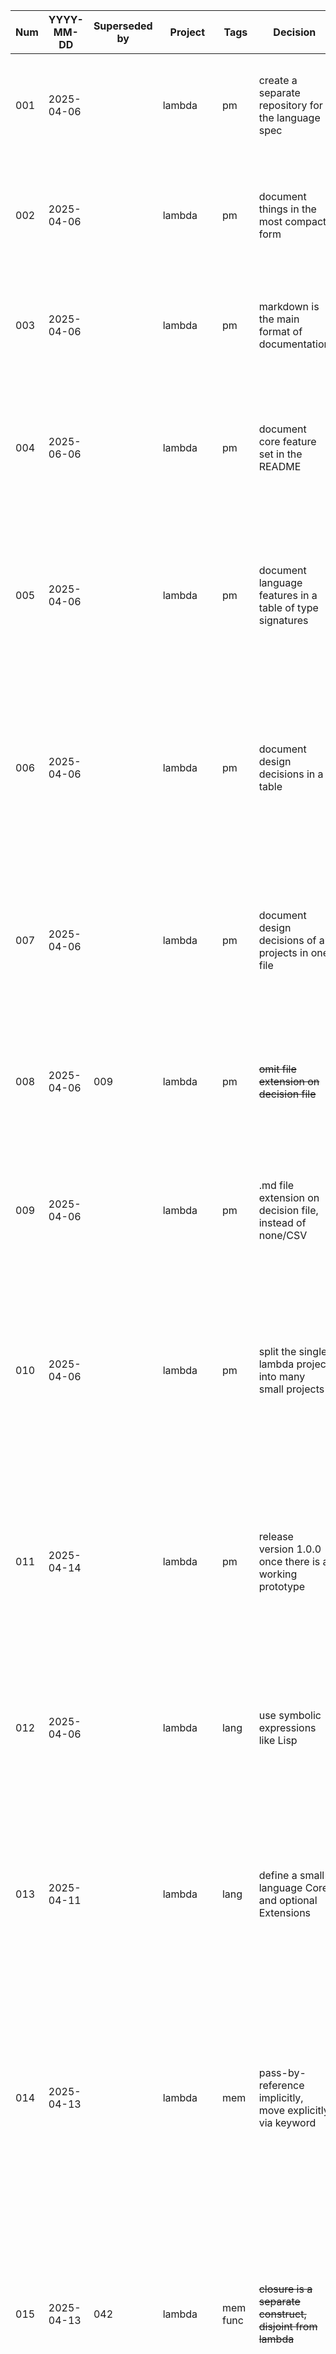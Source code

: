 |Num| YYYY-MM-DD | Superseded by | Project    | Tags        | Decision                                                 | Rationale |
|---| ---        | ---           | ---        | ---         | ---                                                      | --- |
|001| 2025-04-06 |               | lambda     | pm          | create a separate repository for the language spec       | Single source of truth for multiple implementations. Avoids duplicate documentation. Easy to version, reference, and maintain.|
|002| 2025-04-06 |               | lambda     | pm          | document things in the most compact form                 | Easy to maintain. Working software is the primary measure of progress. Out of date documentation is worse than no documentation.|
|003| 2025-04-06 |               | lambda     | pm          | markdown is the main format of documentation             | Can be viewed on GitHub directly. Simple. Works well with version control. Easier to write than Sphinx documentation.|
|004| 2025-06-06 |               | lambda     | pm          | document core feature set in the README                  | The README is the first page you see when you open the repository on GitHub. It is good if the high level overview and the single-source of truth is right there.|
|005| 2025-04-06 |               | lambda     | pm          | document language features in a table of type signatures | Easy to maintain. Fits on a single screen. Easy to search. Brainstorming or details and discussion can be placed in other markdown files and linked directly in the table.|
|006| 2025-04-06 |               | lambda     | pm          | document design decisions in a table                     | WHY something was done in a particular way is super important to allow understanding and revising decisions later on. Design documents proved to be out of date too quickly and too time-consuming.|
|007| 2025-04-06 |               | lambda     | pm          | document design decisions of all projects in one file    | Keeps implementation repositories focused on the code. It's easier to find decisions if they are all in one place. The project and tag fields should allow searching effectively.|
|008| 2025-04-06 | 009           | lambda     | pm          | ~~omit file extension on decision file~~                 | ~~Easy to open in a spreadsheet program to search and edit. Hopefully GitHub will still recognize it as Markdown and render it as such.~~|
|009| 2025-04-06 |               | lambda     | pm          | .md file extension on decision file, instead of none/CSV | GitHub needs the .md file extension to render it as markdown. Probably I will use the GitHub preview more often than a spreadsheet.|
|010| 2025-04-06 |               | lambda     | pm          | split the single lambda project into many small projects | Separation of concerns on the project level. Smaller scope. No interactions between features. Much easier to experiment with language features. Allows re-implementating the core to gain experiece.|
|011| 2025-04-14 |               | lambda     | pm          | release version 1.0.0 once there is a working prototype  | There is no benefit in releasing the spec before there is a working prototype. Problems with the core and the table of signatures will be found. Re-releasing the spec would just be extra work.|
|012| 2025-04-06 |               | lambda     | lang        | use symbolic expressions like Lisp                       | Easy to lex and parse. Parentheses may negatively impact readability but also make the syntax homogeneous, simple, and easy to extend.|
|013| 2025-04-11 |               | lambda     | lang        | define a small language Core and optional Extensions     | Decrease initial implementation effort for an interpreter or compiler. Can experiment with the Core and just one Extension at a time. Faster experimentation than with one large codebase which tries to implement everything.|
|014| 2025-04-13 |               | lambda     | mem         | pass-by-reference implicitly, move explicitly via keyword| Decreases the WTFs/minute. This is what most people are used to, from C++ to Haskell programmers. Most functions will probably reference values. The less common and less intuitive option, destructive move, requires a keyword.|
|015| 2025-04-13 | 042           | lambda     | mem func    | ~~closure is a separate construct, disjoint from lambda~~| ~~Since closures store their captured values, ownership and lifetimes need to be specified. This is best done with its own notation, different from normal lambda definitions, to avoid confusion. Closures can be implemented later than lambdas.~~|
|016| 2025-04-13 |               | lambda     | mem func    | closure captures by reference implicitely                | Since the default is pass-by-reference (see decision #103), it makes sense that it's the same for closures. Capture-by-move requires the keyword `move` explicitly.|
|017| 2025-04-13 |               | lambda     | mem func    | closure must list all captures explicitly                | Avoids accidental captures. Forces programmers to think abount what to capture by reference and what to capture by move. Makes it clear that capturing has costs.|
|018| 2025-04-14 | 021           | lambda     | gram        | ~~'Identifier' is a production of 'Expression' not 'Atom'~~ | ~~This deviates from Lisp. The parser and AST node for the Atom become simpler this way, because atoms can only be primitive datatypes.~~ |
|019| 2025-04-14 |               | lambda     | type        | Add the unit type to the grammar                         | The naming is consistent with category theory and doesn't collide with conventions from other languages. This is the equivalent of the `void` type in C.|
|020| 2025-04-14 |               | lambda     | func        | Allow `fn` keyword to define anonymous functions         | `fn` is approachable for beginners. `lambda` is long and may be intimidating for some users. The arrow `->` is convenient but does not stand out in functions which use `>`. Only lambdas and closures are planned so the `fn` keyword is available.|
|021| 2025-04-20 |               | lambda     | gram        | 'Identifier' is a production of 'Atom'                   | Consistent with Lisp convention. Once integer and boolean literals are in place, the 'Atom' is a non-terminal production anyway, so it might as well have Identifiers as one of its terminal productions. Keeps the 'Expression' rule a bit cleaner.|
|022| 2025-05-04 |               | interpreter| arch        | Separate semantic and evaluation environments            | Clear separation of concerns. Involves some duplication of function names for built-in functions, but makes it easier to add type information later, and makes it easier to have multiple backends (i.e. TS evaluator versus C++ code generator) |
|023| 2025-05-06 |               | interpreter| parse       | Let-bindings are normal 'identifier' tokens              | Keeps the tokenization simple, uniform, and leaves the door open for macros. I'm not sure if this decision was really such a good one. Making the distinction in the tokenization would have a more consistent style with the rest of the codebase.|
|024| 2025-05-06 |               | interpreter| parse       | Let-bindings have their own node type in the AST         | Separation of concerns. Let-bindings are not a normal function call. It is a special form, and interacts with both the semantic and evaluation environments, which no function does. Separate implementations allow separate refactoring.|
|025| 2025-05-06 |               | interpreter| arch        | Let-bindings are checked in parsing not semantic analysis | The structure of let-bindings is very specific, and it makes sense to check the number of arguments while building the node, so that invalid AST constructions are avoided.|
|026| 2025-05-23 |               | lambda     | type        | Public API of modules must have explicit type signatures | Allows type deduction and type checking to be done individually for each module. This improves error messages, allows massively parallelized type checking, and speeds up recompiles.|
|027| 2025-05-28 |               | interpreter| arch        | binding ID must be unique for each bound variable        | If each variable has a unique binding ID, that ID can be used to quickly look up references and meta-data during compilation.|
|028| 2025-06-04 | 056, 055      | interpreter| arch        | ~~binding ID is a pair of numbers~~                      | ~~It is useful to bind several variables at once, in a lambda or let-binding. The binding ID must clarify which binding is meant. A pair of IDs, as opposed to just one node ID, is an easy way to do this.~~|
|029| 2025-06-04 |               | interpreter| arch        | resolve references once, to a unique binding id          | Separation of concerns. Single implementation for reference-resolution. Avoids difficult bugs if reference-resolution implementations misalign over time.|
|030| 2025-06-04 |               | lambda     | lang mem    | data is immutable                                        | Simplifies reasoning about code. Completely avoids complicated checks necessary for mutable references.|
|031| 2025-06-04 |               | lambda     | mem         | cons cell based lists are always owned by the root node  | Clear ownership model. Avoids the overhead of reference-counting. Borrow checker ensures that you don't use-after-free. You cannot directly do partial frees in this model, but destructive move/update would effectively enable it.|
|032| 2025-06-04 |               | lambda     | mem         | no shared pointer                                        | Focus on move-based single ownership for now, to keep things simple. Data is immutable, so all references (borrows) are read-only and you can have as many of those as you want without runtime reference counting in a shared pointer.|
|033| 2025-06-04 |               | lambda     | mem         | copy always does a deep copy                             | Avoids shared ownership. Makes `copy` an unambiguous operation and makes it easy for the compiler to generate it automatically.|
|034| 2025-06-04 |               | lambda     | lang mem    | move, copy, borrow, and destroy are compiler-generated   | User-generated copy or destructor functions could break the lifetime and borrowing model. The compiler can generate them automatically by recursively calling the respective functions on each constituent of a data-structure.|
|035| 2025-06-04 |               | lambda     | mem         | assume worst-case lifetime for return value w/ references| If borrowed inputs _must_ live longer than borrowed outputs, then manual lifetime annotations are not needed. Avoids cluttering the code. Programmers could split code into separate functions to avoid unwanted lifetime requirements.|
|036| 2025-06-04 |               | interpreter| arch        | use separate symbol tables for lifetimes and type checks | Separation of concerns. Easier to test. Keeps the codebase modular. Makes it easier for others to understand and re-use my code in their own projects.|
|037| 2025-06-05 |               | lambda     | func        | only support unary lambda expressions at first           | It's easier and sufficient to focus on unary lambdas initially. Supporting multiple arguments requires extending the grammar to include brackets for lists, and makes the implementation of lambda evaluation more complex due to more cases.|
|038| 2025-06-05 |               | lambda     | func        | do not support nilary lambda expressions at first        | Addendum to decision #037. Focus the implementation on a single case: unary lambdas. Typically, nilary functions are only used for side-effects, which are not as relevant in the early stages of prototyping the memory model.|
|039| 2025-06-06 |               | lambda     | func        | base the entire evaluation logic on curried unary lambdas| Keeps semantic analysis (type-checking) and evaluation simple. Only one case to deal with. I can add de-sugaring of multi-argument functions later. This might make transpilation to efficient C++ code much more difficult though.|
|040| 2025-06-06 | 049           | interpreter| func        | ~~use de Bruijn indices for lambda arguments~~           | ~~Simple substitution scheme for variable names. Allows stack-based evaluation of lambda expressions. Avoids naming conflicts by resolving all names statically.~~|
|041| 2025-06-06 | 050           | interpreter| func        | ~~use stack-based evaluator for lambdas     ~~           | ~~Simple and very fast. Much better for my use-case than a slow and complicated name-based lookup.~~|
|042| 2025-06-06 | 050           | interpreter| func        | ~~implement closures with stack slices      ~~           | ~~Closures enable partial function application and higher-order functions. Implementation based on stack-slices is fast. Fits well with the chosen evaluation model.~~|
|043| 2025-06-06 |               | lambda     | lang        | use applicative order (not normal order) evaluation      | Applicative order (call-by-value) is much simpler to implement than normal order (call-by-name) and Haskell's call-by-need. It's also very fast in cases which don't loop forever. Dead-code-elimination and constant-inlining mitigate some issues.|
|044| 2025-06-06 |               | interpreter| type        | differentiate between values and arrows                  | A simplified version of Simply Typed Lambda Calculus. Less work to implement initially, and can at least catch function over-application errors (too many arguments). Can be expanded to simply typed lambda calculus afterwards.|
|045| 2025-06-20 |               | interpreter| parse       | 'Item' has 'kind' and 'subkind', AST nodes only a 'kind' | In general, it makes sense to be able to tell, in detail, what type an Item has. Lots of processing and debugging is done on AST nodes, so it makes sense to give them a simple and compact representation, for maximum readability.|
|046| 2025-06-20 | 047           | interpreter| parse       | ~~AST nodes only store the node id, not the token id~~   | ~~Simplify the AST for better readability and simpler processing code on the AST. Each AST node has a unique id. The actual token is only needed for error messages; for that a lookup table is used to map node id to token id.~~ |
|047| 2025-06-20 |               | interpreter| parse       | AST nodes store the node id and the token id             | Keep error reporting simple, it always has direct access to the token id, no extra lookup. Avoids weird corner-cases. Function signatures overall are simpler, since the lookup table doesn't need to be passed around.|
|048| 2025-06-20 |               | interpreter| parse       | pad the token and node kinds to 10 character length      | The AST much easier to read, when stepping through it in the debugger, when all the 'kind' fields have the same length. It's a kind of akward solution, but makes debugging in VS Code a lot easier.|
|049| 2025-08-01 |               | interpreter| func        | use global node IDs for lambda arguments                 | Avoids naming conflicts by resolving all names statically. All nodes have a global index already.|
|050| 2025-08-01 |               | interpreter| func        | use a single dictionary to store variable bindings       | Simple and relatively fast. Since all variables have a global ID, nested environments are not necessary. The traversal of nested environments would be slow, but that is avoided completely. Shadowing is no problem, since node IDs are unique.|
|051| 2025-08-12 |               | interpreter| func arch   | distinguish built-ins and lambdas during evaluation      | Built-in functions and lambdas can be bound to names, so a given function call can only be disambiguated AFTER references have been resolved. So it can't be done during parsing. It can be done during semantic analysis or evaluation.|
|052| 2025-08-16 |               | lambda     | lang        | `lambda` and `let` are parsed like function calls        | Keeps the grammar simple, for the time being. Being able to rebind `lambda` and `let`, like any other idenfifier, is troublesome. Perhaps these should be made into keywords, with dedicated AST nodes, at some point.|
|053| 2025-08-17 |               | interpreter| arch        | use an array to store the AST                            | Makes it much easier to work with references, and makes it easier to encode an example AST by hand, for a unit test for example.|
|054| 2025-08-26 |               | interpreter| arch        | continue to use `Result<T>` return types                 | It is very difficult to switch to _exceptions_ at this point. The lexer and parser make heavy use of trying to lex/parse something in a particular way. If the attempt is unsuccessful, try the next one. Error out iff all attempts fail.|
|055| 2025-09-07 |               | interpreter| arch        | built-in functions get hard-coded negative numbers as Ids| Any node can be referenced and identified using a single id. Storing the built-ins with negative numbers ensures the root node of the AST is node 0, and allows adding more built-in functions later.|
|056| 2025-09-07 |               | interpreter| arch        | all IDs are a single integer                             | Simple. Since `lambda`, `let`, and function calls are all unary, and built-in functions can be stored with negative integers (see #055) or special builtin-ids, a single integer is always sufficient to uniquely identify a binding.|
|057| 2025-09-13 |               | interpreter| arch        | object-oriented parser                                   | Simpler to implenment. Recursive descent parsing in _post-order_, but with Ids in _pre-order_, is tricky to implement and requires passing a lot of state information around.|
|058| 2025-09-13 |               | interpreter| arch        | exceptions for error handling in the parser              | Simpler to implenment. TypeScript lacks pattern-matching on tagged unions and syntax for results, which makes them a pain to work with. This is even more of an issue if state information need to be passed exlicitly as well.|
